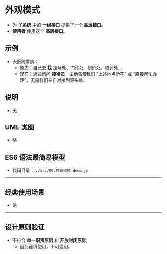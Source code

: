 # 外观模式

- 为 **子系统** 中的 **一组接口** 提供了一个 **高层接口**。
- **使用者** 使用这个 **高层接口**。

## 示例

- 去医院看病：
  - 原先：自己去 **找** 挂号处、门诊处、划价处、取药处...
  - 现在：通过询问 **接待员**，由他告知我们 “上述地点所在” 或 “直接帮忙办理”，无需我们亲自对接到源头处。

## 说明

- 无

## UML 类图

- 略

## ES6 语法最简易模型

- 代码目录： `./src/06.外观模式-demo.js`

---

## 经典使用场景

- 略

---

## 设计原则验证

- 不符合 **单一职责原则** 和 **开放封闭原则**。
  - 因此谨慎使用，不可滥用。
